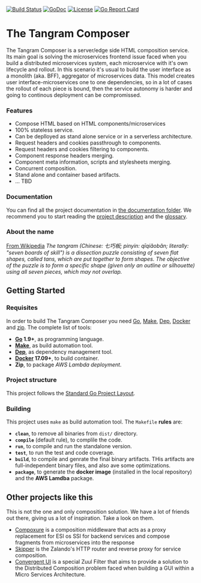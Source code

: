 [![Build Status](https://travis-ci.org/thetangram/composer.svg)](https://travis-ci.org/thetangram/composer)
[![GoDoc](https://godoc.org/github.com/thetangram/composer?status.svg)](https://godoc.org/github.com/thetangram/composer)
[![License](https://img.shields.io/github/license/mashape/apistatus.svg)](https://opensource.org/licenses/MIT)
[![Go Report Card](https://goreportcard.com/badge/thetangram/composer)](https://goreportcard.com/report/thetangram/composer)

The Tangram Composer 
====================

The Tangram Composer is a server/edge side HTML composition service. Its main goal is solving the microservices frontend issue faced when you build a distributed microservices system, each microservice with it's own lifecycle and rollout. In this scenario it's usual to build the user interface as a monolith (aka. BFF), aggregator of microservices data. This model creates user interface-microservices one to one dependencies, so in a lot of cases the rollout of each piece is bound, then the service autonomy is harder and going to continous deployment can be compromissed.

### Features

  - Compose HTML based on HTML components/microservices
  - 100% stateless service.
  - Can be deplloyed as stand alone service or in a serverless architecture.
  - Request headers and cookies passthrough to components.
  - Request headers and cookies filtering to components.
  - Component response headers merging.
  - Component meta information, scripts and stylesheets merging. 
  - Concurrent composition.
  - Stand alone and container based artifacts.
  - ... TBD

### Documentation

You can find all the project documentation in [the documentation folder](./docs). We recommend you to start reading the [project description](./docs/description.md) and the [glossary](./docs/glossary.md). 

### About the name

[From Wikipedia](https://en.wikipedia.org/wiki/Tangram) *The tangram (Chinese: 七巧板; pinyin: qīqiǎobǎn; literally: "seven boards of skill") is a dissection puzzle consisting of seven flat shapes, called tans, which are put together to form shapes. The objective of the puzzle is to form a specific shape (given only an outline or silhouette) using all seven pieces, which may not overlap.*


Getting Started
---------------

### Requisites

In order to build The Tangram Composer you need [Go](https://golang.org), [Make](https://www.gnu.org/software/make/), [Dep](https://github.com/golang/dep), [Docker](https://www.docker.com/) and [zip](). The complete list of tools:

  - **[Go](https://golang.org) 1.9+**, as programming language.
  - **[Make](https://www.gnu.org/software/make/)**, as build automation tool.
  - **[Dep](https://github.com/golang/dep)**, as dependency management tool.
  - **[Docker](https://www.docker.com/) 17.09+**, to build container. 
  - **Zip**, to package *AWS Lambda deployment*.


### Project structure

This project follows the [Standard Go Project Layout](https://github.com/golang-standards/project-layout).


### Building 

This project uses `make` as build automation tool. The `Makefile` **rules** are:

  - **`clean`**, to remove all binaries from `dist/` directory.
  - **`compile`** (default rule), to complile the code.
  - **`run`**, to compile and run the standalone version.
  - **`test`**, to run the test and code coverage.
  - **`build`**, to compile and genrate the final binary artifacts. THis artifacts are full-independent binary files, and also ave some optimizations.
  - **`package`**, to generate the **docker image** (installed in the local repository) and the **AWS Lamdba** package.


Other projects like this
------------------------

This is not the one and only composition solution. We have a lot of friends out there, giving us a lot of inspiration. Take a look on them.

  - [Compoxure](https://github.com/tes/compoxure) is a composition middleware that acts as a proxy replacement for ESI os SSI for backend services and compose fragments from microservices into the response
  - [Skipper](https://github.com/zalando/skipper) is the Zalando's HTTP router and reverse proxy for service composition.
  - [Convergent UI](https://github.com/acesinc/convergent-ui) is a special Zuul Filter that aims to provide a solution to the Distributed Composition problem faced when building a GUI within a Micro Services Architecture. 
